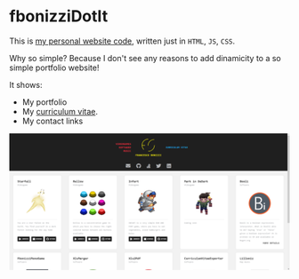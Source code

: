 # fbonizziDotIt

This is [my personal website code](https://www.fbonizzi.it), written just in `HTML`, `JS`, `CSS`.
 
Why so simple?
Because I don't see any reasons to add dinamicity to a so simple portfolio website!

It shows:
- My portfolio 
- My [curriculum vitae](https://github.com/FrancescoBonizzi/CurriculumVitaeExporter).
- My contact links

![A screenshot of my fbonizzi.it](screenshot.png)